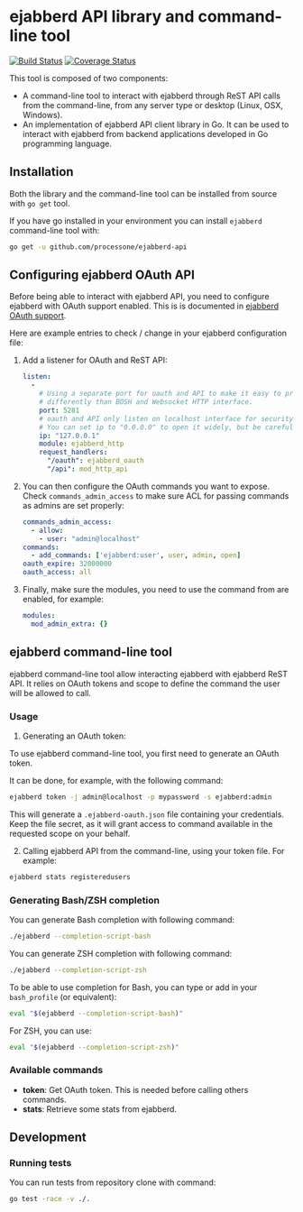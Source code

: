 # ejabberd API library and command-line tool

[![Build Status](https://semaphoreci.com/api/v1/processone/ejabberd-api/branches/master/shields_badge.svg)](https://semaphoreci.com/processone/ejabberd-api)
[![Coverage Status](https://coveralls.io/repos/github/processone/ejabberd-api/badge.svg?branch=master)](https://coveralls.io/github/processone/ejabberd-api?branch=master)

This tool is composed of two components:

- A command-line tool to interact with ejabberd through ReST API calls
  from the command-line, from any server type or desktop (Linux, OSX,
  Windows).
- An implementation of ejabberd API client library in Go. It can be
  used to interact with ejabberd from backend applications developed
  in Go programming language.

## Installation

Both the library and the command-line tool can be installed from
source with `go get` tool.

If you have go installed in your environment you can install
`ejabberd` command-line tool with:

```bash
go get -u github.com/processone/ejabberd-api
```

## Configuring ejabberd OAuth API

Before being able to interact with ejabberd API, you need to configure
ejabberd with OAuth support enabled. This is is documented in
[ejabberd OAuth support](https://docs.ejabberd.im/admin/guide/oauth/).

Here are example entries to check / change in your ejabberd
configuration file:

1. Add a listener for OAuth and ReST API:

   ```yaml
   listen:
     -
       # Using a separate port for oauth and API to make it easy to protect it
       # differently than BOSH and Websocket HTTP interface.
       port: 5281
       # oauth and API only listen on localhost interface for security reason
       # You can set ip to "0.0.0.0" to open it widely, but be careful!
       ip: "127.0.0.1"
       module: ejabberd_http
       request_handlers:
         "/oauth": ejabberd_oauth
         "/api": mod_http_api
   ```

2. You can then configure the OAuth commands you want to expose. Check
   `commands_admin_access` to make sure ACL for passing commands as
   admins are set properly:

   ```yaml
   commands_admin_access:
     - allow:
       - user: "admin@localhost"
   commands:
     - add_commands: ['ejabberd:user', user, admin, open]
   oauth_expire: 32000000
   oauth_access: all
   ```

3. Finally, make sure the modules, you need to use the command from
   are enabled, for example:

   ```yaml
   modules:
     mod_admin_extra: {}
   ```

## ejabberd command-line tool

ejabberd command-line tool allow interacting ejabberd with ejabberd
ReST API. It relies on OAuth tokens and scope to define the command
the user will be allowed to call.

### Usage

1. Generating an OAuth token:

To use ejabberd command-line tool, you first need to generate an OAuth
token.

It can be done, for example, with the following command:

```bash
ejabberd token -j admin@localhost -p mypassword -s ejabberd:admin
```

This will generate a `.ejabberd-oauth.json` file containing your
credentials. Keep the file secret, as it will grant access to command
available in the requested scope on your behalf.

2. Calling ejabberd API from the command-line, using your token file. For example:

```bash
ejabberd stats registeredusers
```

### Generating Bash/ZSH completion

You can generate Bash completion with following command:

```bash
./ejabberd --completion-script-bash
```

You can generate ZSH completion with following command:

```bash
./ejabberd --completion-script-zsh
```

To be able to use completion for Bash, you can type or add in your
`bash_profile` (or equivalent):

```bash
eval "$(ejabberd --completion-script-bash)"
```

For ZSH, you can use:

```bash
eval "$(ejabberd --completion-script-zsh)"
```

### Available commands

* **token**: Get OAuth token. This is needed before calling others commands.
* **stats**: Retrieve some stats from ejabberd.

## Development

### Running tests

You can run tests from repository clone with command:

```bash
go test -race -v ./.
```
